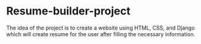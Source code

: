 # Resume-builder-project
The idea of the project is to create a website using HTML, CSS, and Django which will create resume for the user after filling the necessary information.
